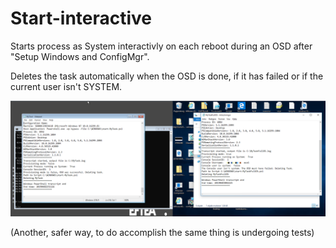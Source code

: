 # Start-interactive
Starts process as System interactivly on each reboot during an OSD after "Setup Windows and ConfigMgr".

Deletes the task automatically when the OSD is done, if it has failed or if the current user isn't SYSTEM.

![alt text](https://raw.githubusercontent.com/MattiasC85/Start-interactive/master/Start-Interactive/start-task.png)

(Another, safer way, to do accomplish the same thing is undergoing tests)
